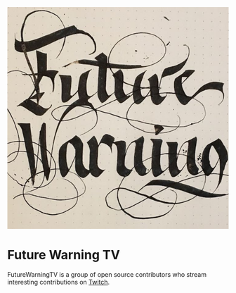 [![](logo.jpg)](https://www.twitch.tv/futurewarning)
# Future Warning TV

FutureWarningTV is a group of open source contributors who stream interesting contributions on [Twitch](twitch.tv/futurewarning).